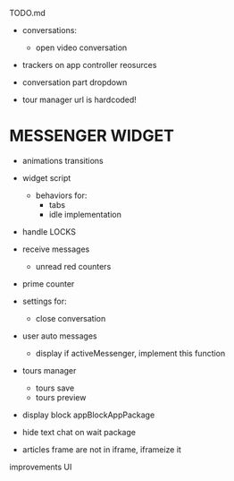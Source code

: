 TODO.md

+ conversations:
  + open video conversation

+ trackers on app controller reosurces

+ conversation part dropdown

+ tour manager url is hardcoded!

# MESSENGER WIDGET

+ animations transitions

+ widget script
  + behaviors for:
    + tabs
    + idle implementation

+ handle LOCKS

+ receive messages
  + unread red counters

+ prime counter

+ settings for:
  + close conversation

+ user auto messages 
  + display if activeMessenger, implement this function

+ tours manager
  + tours save
  + tours preview


+ display block
  appBlockAppPackage

+ hide text chat on wait package

+ articles frame are not in iframe, iframeize it

improvements UI

